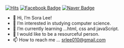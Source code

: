 [![Hits](https://hits.seeyoufarm.com/api/count/incr/badge.svg?url=https%3A%2F%2Fgithub.com%2Fsrlee010&count_bg=%235D605B&title_bg=%2348C31B&icon=&icon_color=%23E7E7E7&title=hits&edge_flat=false)](https://hits.seeyoufarm.com)
[![Facebook Badge](https://img.shields.io/badge/-notion-1877f2?logo=notion&logoColor&color=#18bc9c&link=https://srlee010.notion.site/Sora-Lee-0405c2ddd42a4932b72e6de49911af62)](https://srlee010.notion.site/Sora-Lee-0405c2ddd42a4932b72e6de49911af62)
[![Naver Badge](https://img.shields.io/badge/-Blog-1877f2?logo=Naver&logoColor=white&color=#18bc9c&link=https://blog.naver.com/loleego)](https://blog.naver.com/loleego)



- 👋 Hi, I’m Sora Lee!
- 👀 I’m interested in studying computer science.
- 🌱 I’m currently learning ...html, css and javaScript.
- 💞️ I would like to be a resourceful person.
- 📫 How to reach me ... srlee010@gmail.com

<!---
srlee010/srlee010 is a ✨ special ✨ repository because its `README.md` (this file) appears on your GitHub profile.
You can click the Preview link to take a look at your changes.
--->
